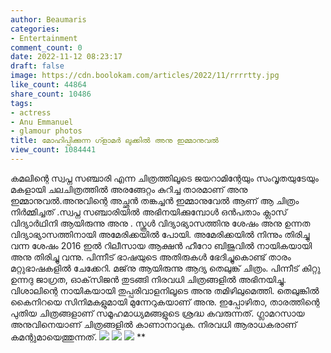 ```yaml
---
author: Beaumaris
categories:
- Entertainment
comment_count: 0
date: 2022-11-12 08:23:17
draft: false
image: https://cdn.boolokam.com/articles/2022/11/rrrrtty.jpg
like_count: 44864
share_count: 10486
tags:
- actress
- Anu Emmanuel
- glamour photos
title: മോഹിപ്പിക്കുന്ന ഗ്ളാമർ ലുക്കിൽ അനു ഇമ്മാനുവൽ
view_count: 1084441
---
```


കമലിന്റെ സ്വപ്ന സഞ്ചാരി എന്ന ചിത്രത്തിലൂടെ ജയറാമിന്റേയും സംവൃതയുടേയും മകളായി ചലചിത്രത്തിൽ അരങ്ങേറ്റം കുറിച്ച താരമാണ് അനു ഇമ്മാനുവൽ.അനുവിന്റെ അച്ഛൻ തങ്കച്ചൻ ഇമ്മാനുവേൽ ആണ് ആ ചിത്രം നിർമ്മിച്ചത് .സ്വപ്ന സഞ്ചാരിയിൽ അഭിനയിക്കുമ്പോൾ ഒൻപതാം ക്ലാസ് വിദ്യാർഥിനി ആയിരുന്നു അനു . സ്കൂൾ വിദ്യാഭ്യാസത്തിനു ശേഷം അനു ഉന്നത വിദ്യാഭ്യാസത്തിനായി അമേരിക്കയിൽ പോയി. അമേരിക്കയിൽ നിന്നും തിരിച്ചു വന്ന ശേഷം 2016 ഇൽ റിലീസായ ആക്ഷൻ ഹീറോ ബിജുവിൽ നായികയായി അനു തിരിച്ചു വന്നു. പിന്നീട് ഭാഷയുടെ അതിരുകൾ ഭേദിച്ചുകൊണ്ട് താരം മറ്റുഭാഷകളിൽ ചേക്കേറി. മജ്‌നു ആയിരുന്നു ആദ്യ തെലുങ്ക് ചിത്രം. പിന്നീട് കിറ്റു ഉന്നദു ജാഗ്രത, ഓക്‌സിജൻ തുടങ്ങി നിരവധി ചിത്രങ്ങളിൽ അഭിനയിച്ചു. വിശാലിന്റെ നായികയായി തുപ്പരിവാളനിലൂടെ അനു തമിഴിലുമെത്തി. തെലുങ്കിൽ കൈനിറയെ സിനിമകളുമായി മുന്നേറുകയാണ് അനു. ഇപ്പോഴിതാ, താരത്തിന്റെ പുതിയ ചിത്രങ്ങളാണ് സമൂഹമാധ്യമങ്ങളുടെ ശ്രദ്ധ കവരുന്നത്. ഗ്ലാമറസായ അനുവിനെയാണ് ചിത്രങ്ങളിൽ കാണാനാവുക. നിരവധി ആരാധകരാണ് കമന്റുമായെത്തുന്നത്. ![](https://cdn.boolokam.com/articles/2022/11/rrrrtty.jpg) ![](https://cdn.boolokam.com/articles/2022/11/rrrttttt.jpg) ![](https://cdn.boolokam.com/articles/2022/11/ww.jpg) **